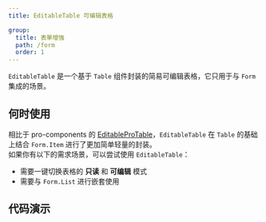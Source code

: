 ```yaml
---
title: EditableTable 可编辑表格

group:
  title: 表單增強
  path: /form
  order: 1
---
```


`EditableTable` 是一个基于 `Table` 组件封装的简易可编辑表格，它只用于与 `Form` 集成的场景。

## 何时使用

相比于 pro-components 的 [EditableProTable](https://procomponents.ant.design/components/editable-table)，`EditableTable` 在 `Table` 的基础上结合 `Form.Item` 进行了更加简单轻量的封装。  
如果你有以下的需求场景，可以尝试使用 `EditableTable`：

- 需要一键切换表格的 **只读** 和 **可编辑** 模式
- 需要与 `Form.List` 进行嵌套使用

## 代码演示

<code title="基础用法" src="./demo/basic.tsx"></code>
